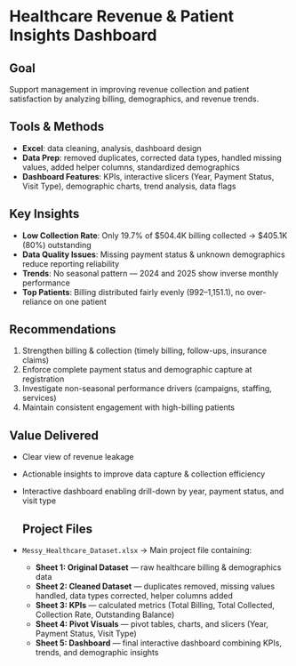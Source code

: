 # Healthcare Revenue & Patient Insights Dashboard

##  Goal
Support management in improving revenue collection and patient satisfaction by analyzing billing, demographics, and revenue trends.

##  Tools & Methods
- **Excel**: data cleaning, analysis, dashboard design
- **Data Prep**: removed duplicates, corrected data types, handled missing values, added helper columns, standardized demographics
- **Dashboard Features**: KPIs, interactive slicers (Year, Payment Status, Visit Type), demographic charts, trend analysis, data flags

##  Key Insights
- **Low Collection Rate**: Only 19.7% of $504.4K billing collected → $405.1K (80%) outstanding
- **Data Quality Issues**: Missing payment status & unknown demographics reduce reporting reliability
- **Trends**: No seasonal pattern — 2024 and 2025 show inverse monthly performance
- **Top Patients**: Billing distributed fairly evenly ($992–$1,151.1), no over-reliance on one patient

##  Recommendations
1. Strengthen billing & collection (timely billing, follow-ups, insurance claims)
2. Enforce complete payment status and demographic capture at registration
3. Investigate non-seasonal performance drivers (campaigns, staffing, services)
4. Maintain consistent engagement with high-billing patients

##  Value Delivered
- Clear view of revenue leakage
- Actionable insights to improve data capture & collection efficiency
- Interactive dashboard enabling drill-down by year, payment status, and visit type

  ##  Project Files

- `Messy_Healthcare_Dataset.xlsx` → Main project file containing:
  - **Sheet 1: Original Dataset** — raw healthcare billing & demographics data  
  - **Sheet 2: Cleaned Dataset** — duplicates removed, missing values handled, data types corrected, helper columns added  
  - **Sheet 3: KPIs** — calculated metrics (Total Billing, Total Collected, Collection Rate, Outstanding Balance)  
  - **Sheet 4: Pivot Visuals** — pivot tables, charts, and slicers (Year, Payment Status, Visit Type)  
  - **Sheet 5: Dashboard** — final interactive dashboard combining KPIs, trends, and demographic insights  



